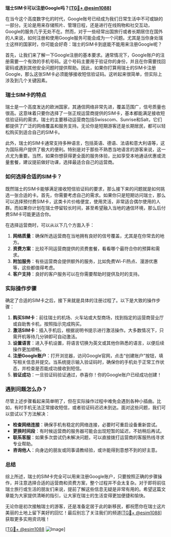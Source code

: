**瑞士SIM卡可以注册Google吗？[[TG💪+ @esim1088](https://t.me/s/esim1088)]**

在当今这个高度数字化的时代，Google账号已经成为我们日常生活中不可或缺的一部分。无论是用来存储照片、管理日程，还是进行在线购物和社交互动，Google的服务几乎无处不在。然而，对于一些经常出国旅行或者长期居住在国外的人来说，如何注册和使用Google服务可能会成为一个问题。尤其是当你身处瑞士这样的国家时，你可能会好奇：瑞士的SIM卡到底能不能用来注册Google呢？

首先，让我们来了解一下Google注册的基本要求。通常情况下，Google账户的注册需要一个有效的手机号码。这个号码主要用于验证你的身份，并且在你需要找回密码或遇到其他安全问题时提供帮助。因此，如果你打算用瑞士的SIM卡注册Google，那么这张SIM卡必须能够接收短信验证码。这听起来很简单，但实际上涉及到几个关键因素。

### 瑞士SIM卡的特点

瑞士是一个高度发达的欧洲国家，其通信网络非常先进，覆盖范围广，信号质量也很高。这意味着只要你选择了一张正规运营商提供的SIM卡，基本都能满足接收短信验证码的需求。瑞士的主要移动运营商包括Swisscom、Sunrise和Salt，它们都提供了广泛的网络覆盖和服务支持。无论你是短期游客还是长期居民，都可以轻松购买到适合自己的SIM卡。

此外，瑞士的SIM卡通常支持多种语言，包括英语、德语、法语和意大利语等，这为国际用户提供了极大的便利。特别是对于那些不熟悉当地语言的游客来说，这一点尤为重要。当然，如果你想获得更全面的服务体验，比如享受本地通话优惠或流量套餐，建议提前做好功课，选择最适合自己的运营商。

### 如何选择合适的SIM卡？

既然瑞士的SIM卡能够满足接收短信验证码的要求，那么接下来的问题就是如何挑选一张合适的卡。首先，你需要考虑自己的需求。如果你只是短期访问瑞士，那么可以选择预付费SIM卡，这类卡片价格便宜，使用灵活，非常适合偶尔使用的人群。而如果你计划在瑞士停留较长时间，甚至希望融入当地的通信环境，那么后付费SIM卡可能更适合你。

在选择运营商时，可以从以下几个方面入手：

1. **网络质量**：确保所选运营商在当地拥有良好的信号覆盖，尤其是在你常去的地方。
2. **资费方案**：比较不同运营商提供的资费套餐，看看哪个最符合你的预算和需求。
3. **附加服务**：有些运营商会提供额外的服务，比如免费Wi-Fi热点、漫游优惠等，这些都值得考虑。
4. **客户支持**：良好的客户服务可以在你需要帮助时提供及时的支持。

### 实际操作步骤

确定了合适的SIM卡之后，接下来就是具体的注册过程了。以下是大致的操作步骤：

1. **购买SIM卡**：前往瑞士的机场、火车站或大型商场，找到指定的运营商营业厅或自助售卡机，按照指示完成购买。
2. **激活SIM卡**：插入手机后，根据说明书提示进行激活操作。大多数情况下，只需开机等待几分钟即可自动激活。
3. **设置语言**：进入手机设置，将语言切换为英文或其他你熟悉的语言，以便后续操作更加顺畅。
4. **注册Google账户**：打开浏览器，访问Google官网，点击“创建账户”按钮，填写相关信息并提交。当系统提示输入验证码时，确保你的手机处于正常工作状态，并检查是否能成功接收到短信。
5. **验证成功**：一旦验证码验证通过，恭喜你！你的Google账户已经成功创建！

### 遇到问题怎么办？

尽管上述步骤看起来简单明了，但在实际操作过程中难免会遇到各种小插曲。比如，有时手机无法正常接收短信，或者验证码迟迟未到达。面对这些问题，我们可以尝试以下方法解决：

- **检查网络连接**：确保手机有稳定的网络连接，必要时可重启设备重新尝试。
- **更换时间段**：有时候运营商的服务器可能会出现短暂的延迟，不妨稍后再试。
- **联系客服**：如果多次尝试仍未解决问题，可以直接拨打运营商的客服热线寻求专业帮助。
- **咨询他人**：向身边的朋友或同事请教经验，或许能得到意想不到的好主意。

### 总结

综上所述，瑞士的SIM卡完全可以用来注册Google账户，只要按照正确的步骤操作，并注意选择合适的运营商和资费方案，整个过程并不会太复杂。对于即将前往瑞士旅行或生活的朋友们来说，提前了解这些信息无疑是非常有用的。希望这篇文章能为大家提供清晰的指引，让大家在瑞士的生活变得更加便捷和愉快。

无论你是初次接触瑞士的游客，还是准备定居于此的新移民，都祝愿你在瑞士这片美丽的土地上留下美好的回忆！最后别忘了关注我们的频道[[TG💪+ @esim1088](https://t.me/s/esim1088)]获取更多实用资讯哦！

[[TG💪+ @esim1088](https://t.me/s/esim1088) ![Image](https://i.postimg.cc/4NQfJmqS/Snipaste-2025-05-13-00-14-12.png)]